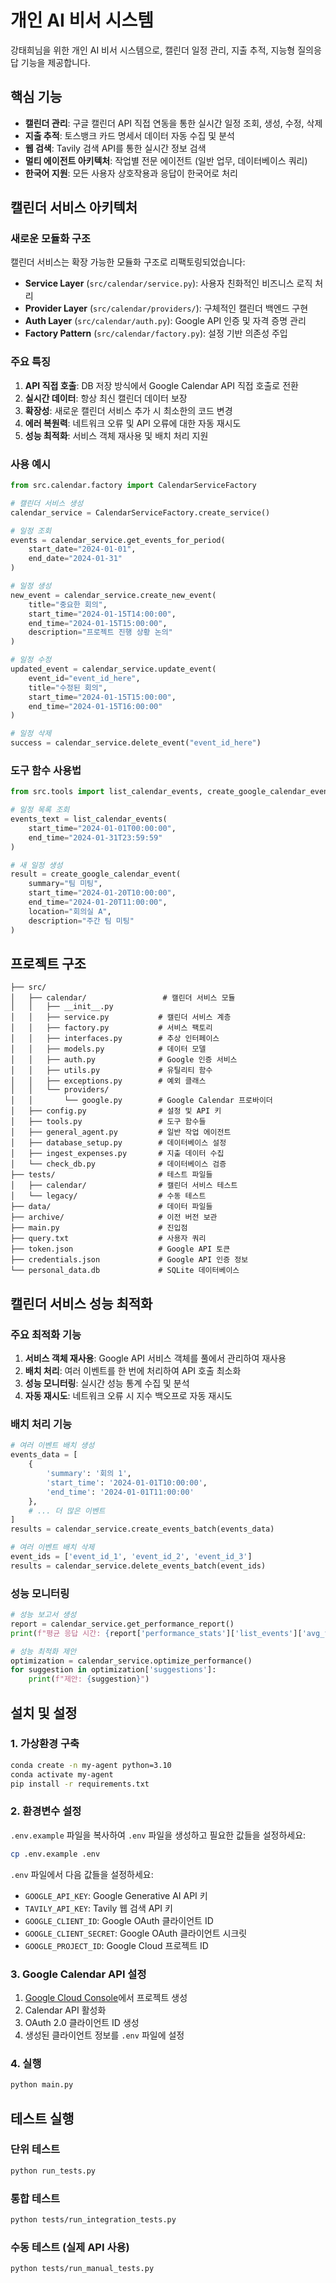 # 개인 AI 비서 시스템

강태희님을 위한 개인 AI 비서 시스템으로, 캘린더 일정 관리, 지출 추적, 지능형 질의응답 기능을 제공합니다.

## 핵심 기능

- **캘린더 관리**: 구글 캘린더 API 직접 연동을 통한 실시간 일정 조회, 생성, 수정, 삭제
- **지출 추적**: 토스뱅크 카드 명세서 데이터 자동 수집 및 분석
- **웹 검색**: Tavily 검색 API를 통한 실시간 정보 검색
- **멀티 에이전트 아키텍처**: 작업별 전문 에이전트 (일반 업무, 데이터베이스 쿼리)
- **한국어 지원**: 모든 사용자 상호작용과 응답이 한국어로 처리

## 캘린더 서비스 아키텍처

### 새로운 모듈화 구조

캘린더 서비스는 확장 가능한 모듈화 구조로 리팩토링되었습니다:

- **Service Layer** (`src/calendar/service.py`): 사용자 친화적인 비즈니스 로직 처리
- **Provider Layer** (`src/calendar/providers/`): 구체적인 캘린더 백엔드 구현
- **Auth Layer** (`src/calendar/auth.py`): Google API 인증 및 자격 증명 관리
- **Factory Pattern** (`src/calendar/factory.py`): 설정 기반 의존성 주입

### 주요 특징

1. **API 직접 호출**: DB 저장 방식에서 Google Calendar API 직접 호출로 전환
2. **실시간 데이터**: 항상 최신 캘린더 데이터 보장
3. **확장성**: 새로운 캘린더 서비스 추가 시 최소한의 코드 변경
4. **에러 복원력**: 네트워크 오류 및 API 오류에 대한 자동 재시도
5. **성능 최적화**: 서비스 객체 재사용 및 배치 처리 지원

### 사용 예시

```python
from src.calendar.factory import CalendarServiceFactory

# 캘린더 서비스 생성
calendar_service = CalendarServiceFactory.create_service()

# 일정 조회
events = calendar_service.get_events_for_period(
    start_date="2024-01-01",
    end_date="2024-01-31"
)

# 일정 생성
new_event = calendar_service.create_new_event(
    title="중요한 회의",
    start_time="2024-01-15T14:00:00",
    end_time="2024-01-15T15:00:00",
    description="프로젝트 진행 상황 논의"
)

# 일정 수정
updated_event = calendar_service.update_event(
    event_id="event_id_here",
    title="수정된 회의",
    start_time="2024-01-15T15:00:00",
    end_time="2024-01-15T16:00:00"
)

# 일정 삭제
success = calendar_service.delete_event("event_id_here")
```

### 도구 함수 사용법

```python
from src.tools import list_calendar_events, create_google_calendar_event

# 일정 목록 조회
events_text = list_calendar_events(
    start_time="2024-01-01T00:00:00",
    end_time="2024-01-31T23:59:59"
)

# 새 일정 생성
result = create_google_calendar_event(
    summary="팀 미팅",
    start_time="2024-01-20T10:00:00",
    end_time="2024-01-20T11:00:00",
    location="회의실 A",
    description="주간 팀 미팅"
)
```

## 프로젝트 구조

```
├── src/
│   ├── calendar/                 # 캘린더 서비스 모듈
│   │   ├── __init__.py
│   │   ├── service.py           # 캘린더 서비스 계층
│   │   ├── factory.py           # 서비스 팩토리
│   │   ├── interfaces.py        # 추상 인터페이스
│   │   ├── models.py            # 데이터 모델
│   │   ├── auth.py              # Google 인증 서비스
│   │   ├── utils.py             # 유틸리티 함수
│   │   ├── exceptions.py        # 예외 클래스
│   │   └── providers/
│   │       └── google.py        # Google Calendar 프로바이더
│   ├── config.py                # 설정 및 API 키
│   ├── tools.py                 # 도구 함수들
│   ├── general_agent.py         # 일반 작업 에이전트
│   ├── database_setup.py        # 데이터베이스 설정
│   ├── ingest_expenses.py       # 지출 데이터 수집
│   └── check_db.py              # 데이터베이스 검증
├── tests/                       # 테스트 파일들
│   ├── calendar/                # 캘린더 서비스 테스트
│   └── legacy/                  # 수동 테스트
├── data/                        # 데이터 파일들
├── archive/                     # 이전 버전 보관
├── main.py                      # 진입점
├── query.txt                    # 사용자 쿼리
├── token.json                   # Google API 토큰
├── credentials.json             # Google API 인증 정보
└── personal_data.db             # SQLite 데이터베이스
```

## 캘린더 서비스 성능 최적화

### 주요 최적화 기능

1. **서비스 객체 재사용**: Google API 서비스 객체를 풀에서 관리하여 재사용
2. **배치 처리**: 여러 이벤트를 한 번에 처리하여 API 호출 최소화
3. **성능 모니터링**: 실시간 성능 통계 수집 및 분석
4. **자동 재시도**: 네트워크 오류 시 지수 백오프로 자동 재시도

### 배치 처리 기능

```python
# 여러 이벤트 배치 생성
events_data = [
    {
        'summary': '회의 1',
        'start_time': '2024-01-01T10:00:00',
        'end_time': '2024-01-01T11:00:00'
    },
    # ... 더 많은 이벤트
]
results = calendar_service.create_events_batch(events_data)

# 여러 이벤트 배치 삭제
event_ids = ['event_id_1', 'event_id_2', 'event_id_3']
results = calendar_service.delete_events_batch(event_ids)
```

### 성능 모니터링

```python
# 성능 보고서 생성
report = calendar_service.get_performance_report()
print(f"평균 응답 시간: {report['performance_stats']['list_events']['avg_time']:.4f}초")

# 성능 최적화 제안
optimization = calendar_service.optimize_performance()
for suggestion in optimization['suggestions']:
    print(f"제안: {suggestion}")
```

## 설치 및 설정

### 1. 가상환경 구축
```bash
conda create -n my-agent python=3.10
conda activate my-agent
pip install -r requirements.txt
```

### 2. 환경변수 설정
`.env.example` 파일을 복사하여 `.env` 파일을 생성하고 필요한 값들을 설정하세요:

```bash
cp .env.example .env
```

`.env` 파일에서 다음 값들을 설정하세요:
- `GOOGLE_API_KEY`: Google Generative AI API 키
- `TAVILY_API_KEY`: Tavily 웹 검색 API 키
- `GOOGLE_CLIENT_ID`: Google OAuth 클라이언트 ID
- `GOOGLE_CLIENT_SECRET`: Google OAuth 클라이언트 시크릿
- `GOOGLE_PROJECT_ID`: Google Cloud 프로젝트 ID

### 3. Google Calendar API 설정
1. [Google Cloud Console](https://console.cloud.google.com/)에서 프로젝트 생성
2. Calendar API 활성화
3. OAuth 2.0 클라이언트 ID 생성
4. 생성된 클라이언트 정보를 `.env` 파일에 설정

### 4. 실행
```bash
python main.py
```

## 테스트 실행

### 단위 테스트
```bash
python run_tests.py
```

### 통합 테스트
```bash
python tests/run_integration_tests.py
```

### 수동 테스트 (실제 API 사용)
```bash
python tests/run_manual_tests.py
```
